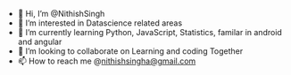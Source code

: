 - 👋 Hi, I’m @NithishSingh
- 👀 I’m interested in Datascience related areas
- 🌱 I’m currently learning Python, JavaScript, Statistics, familar in android and angular
- 💞️ I’m looking to collaborate on Learning and coding Together 
- 📫 How to reach me @nithishsingha@gmail.com


<!---
NithishSingh/NithishSingh is a ✨ special ✨ repository because its `README.md` (this file) appears on your GitHub profile.
You can click the Preview link to take a look at your changes.
--->
